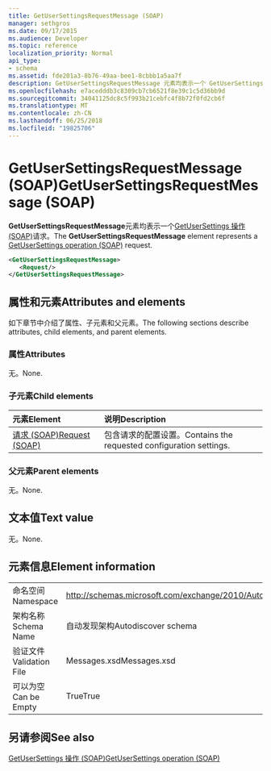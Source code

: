 ```yaml
---
title: GetUserSettingsRequestMessage (SOAP)
manager: sethgros
ms.date: 09/17/2015
ms.audience: Developer
ms.topic: reference
localization_priority: Normal
api_type:
- schema
ms.assetid: fde201a3-8b76-49aa-bee1-8cbbb1a5aa7f
description: GetUserSettingsRequestMessage 元素均表示一个 GetUserSettings 操作 (SOAP) 请求。
ms.openlocfilehash: e7acedddb3c8309cb7cb6521f8e39c1c5d36bb9d
ms.sourcegitcommit: 34041125dc8c5f993b21cebfc4f8b72f0fd2cb6f
ms.translationtype: MT
ms.contentlocale: zh-CN
ms.lasthandoff: 06/25/2018
ms.locfileid: "19825706"
---
```

# <a name="getusersettingsrequestmessage-soap"></a><span data-ttu-id="21e81-103">GetUserSettingsRequestMessage (SOAP)</span><span class="sxs-lookup"><span data-stu-id="21e81-103">GetUserSettingsRequestMessage (SOAP)</span></span>

<span data-ttu-id="21e81-104">**GetUserSettingsRequestMessage**元素均表示一个[GetUserSettings 操作 (SOAP)](getusersettings-operation-soap.md)请求。</span><span class="sxs-lookup"><span data-stu-id="21e81-104">The **GetUserSettingsRequestMessage** element represents a [GetUserSettings operation (SOAP)](getusersettings-operation-soap.md) request.</span></span> 
  
```XML
<GetUserSettingsRequestMessage>
   <Request/>
</GetUserSettingsRequestMessage>
```

## <a name="attributes-and-elements"></a><span data-ttu-id="21e81-105">属性和元素</span><span class="sxs-lookup"><span data-stu-id="21e81-105">Attributes and elements</span></span>

<span data-ttu-id="21e81-106">如下章节中介绍了属性、子元素和父元素。</span><span class="sxs-lookup"><span data-stu-id="21e81-106">The following sections describe attributes, child elements, and parent elements.</span></span>
  
### <a name="attributes"></a><span data-ttu-id="21e81-107">属性</span><span class="sxs-lookup"><span data-stu-id="21e81-107">Attributes</span></span>

<span data-ttu-id="21e81-108">无。</span><span class="sxs-lookup"><span data-stu-id="21e81-108">None.</span></span>
  
### <a name="child-elements"></a><span data-ttu-id="21e81-109">子元素</span><span class="sxs-lookup"><span data-stu-id="21e81-109">Child elements</span></span>

|<span data-ttu-id="21e81-110">**元素**</span><span class="sxs-lookup"><span data-stu-id="21e81-110">**Element**</span></span>|<span data-ttu-id="21e81-111">**说明**</span><span class="sxs-lookup"><span data-stu-id="21e81-111">**Description**</span></span>|
|:-----|:-----|
|[<span data-ttu-id="21e81-112">请求 (SOAP)</span><span class="sxs-lookup"><span data-stu-id="21e81-112">Request (SOAP)</span></span>](request-soap.md) <br/> |<span data-ttu-id="21e81-113">包含请求的配置设置。</span><span class="sxs-lookup"><span data-stu-id="21e81-113">Contains the requested configuration settings.</span></span>  <br/> |
   
### <a name="parent-elements"></a><span data-ttu-id="21e81-114">父元素</span><span class="sxs-lookup"><span data-stu-id="21e81-114">Parent elements</span></span>

<span data-ttu-id="21e81-115">无。</span><span class="sxs-lookup"><span data-stu-id="21e81-115">None.</span></span>
  
## <a name="text-value"></a><span data-ttu-id="21e81-116">文本值</span><span class="sxs-lookup"><span data-stu-id="21e81-116">Text value</span></span>

<span data-ttu-id="21e81-117">无。</span><span class="sxs-lookup"><span data-stu-id="21e81-117">None.</span></span>
  
## <a name="element-information"></a><span data-ttu-id="21e81-118">元素信息</span><span class="sxs-lookup"><span data-stu-id="21e81-118">Element information</span></span>

|||
|:-----|:-----|
|<span data-ttu-id="21e81-119">命名空间</span><span class="sxs-lookup"><span data-stu-id="21e81-119">Namespace</span></span>  <br/> |http://schemas.microsoft.com/exchange/2010/Autodiscover  <br/> |
|<span data-ttu-id="21e81-120">架构名称</span><span class="sxs-lookup"><span data-stu-id="21e81-120">Schema Name</span></span>  <br/> |<span data-ttu-id="21e81-121">自动发现架构</span><span class="sxs-lookup"><span data-stu-id="21e81-121">Autodiscover schema</span></span>  <br/> |
|<span data-ttu-id="21e81-122">验证文件</span><span class="sxs-lookup"><span data-stu-id="21e81-122">Validation File</span></span>  <br/> |<span data-ttu-id="21e81-123">Messages.xsd</span><span class="sxs-lookup"><span data-stu-id="21e81-123">Messages.xsd</span></span>  <br/> |
|<span data-ttu-id="21e81-124">可以为空</span><span class="sxs-lookup"><span data-stu-id="21e81-124">Can be Empty</span></span>  <br/> |<span data-ttu-id="21e81-125">True</span><span class="sxs-lookup"><span data-stu-id="21e81-125">True</span></span>  <br/> |
   
## <a name="see-also"></a><span data-ttu-id="21e81-126">另请参阅</span><span class="sxs-lookup"><span data-stu-id="21e81-126">See also</span></span>



[<span data-ttu-id="21e81-127">GetUserSettings 操作 (SOAP)</span><span class="sxs-lookup"><span data-stu-id="21e81-127">GetUserSettings operation (SOAP)</span></span>](getusersettings-operation-soap.md)

